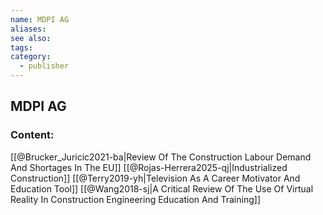 ```yaml
---
name: MDPI AG
aliases:
see also:
tags:
category:
  - publisher
---
```


## MDPI AG

### Content:
[[@Brucker_Juricic2021-ba|Review Of The Construction Labour Demand And Shortages In The EU]]
[[@Rojas-Herrera2025-qj|Industrialized Construction]]
[[@Terry2019-yh|Television As A Career Motivator And Education Tool]]
[[@Wang2018-sj|A Critical Review Of The Use Of Virtual Reality In Construction Engineering Education And Training]]